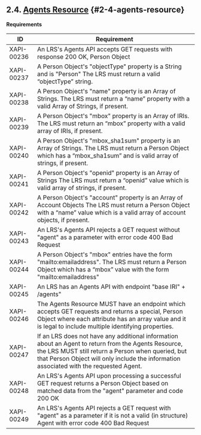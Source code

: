 ## 2.4. [Agents Resource](https://github.com/adlnet/xAPI-Spec/blob/1.0.3/xAPI-Communication.md#agentsres) {#2-4-agents-resource}

**Requirements**

| **ID** | **Requirement** |
| --- | --- |
| XAPI-00236 | An LRS&#039;s Agents API accepts GET requests with response 200 OK, Person Object |
| XAPI-00237 | A Person Object&#039;s &quot;objectType&quot; property is a String and is &quot;Person&quot; The LRS must return a valid “objectType” string. |
| XAPI-00238 | A Person Object&#039;s &quot;name&quot; property is an Array of Strings. The LRS must return a “name” property with a valid Array of Strings, if present. |
| XAPI-00239 | A Person Object&#039;s &quot;mbox&quot; property is an Array of IRIs. The LRS must return an “mbox” property with a valid array of IRIs, if present. |
| XAPI-00240 | A Person Object&#039;s &quot;mbox_sha1sum&quot; property is an Array of Strings. The LRS must return a Person Object which has a “mbox_sha1sum” and is valid array of strings, if present. |
| XAPI-00241 | A Person Object&#039;s &quot;openid&quot; property is an Array of Strings The LRS must return a “openid” value which is valid array of strings, if present. |
| XAPI-00242 | A Person Object&#039;s &quot;account&quot; property is an Array of Account Objects The LRS must return a Person Object with a “name” value which is a valid array of account objects, if present. |
| XAPI-00243 | An LRS&#039;s Agents API rejects a GET request without &quot;agent&quot; as a parameter with error code 400 Bad Request |
| XAPI-00244 | A Person Object&#039;s &quot;mbox&quot; entries have the form &quot;mailto:emailaddress&quot;. The LRS must return a Person Object which has a “mbox” value with the form &quot;mailto:emailaddress&quot; |
| XAPI-00245 | An LRS has an Agents API with endpoint &quot;base IRI&quot; + /agents&quot; |
| XAPI-00246 | The Agents Resource MUST have an endpoint which accepts GET requests and returns a special, Person Object where each attribute has an array value and it is legal to include multiple identifying properties. |
| XAPI-00247 | If an LRS does not have any additional information about an Agent to return from the Agents Resource, the LRS MUST still return a Person when queried, but that Person Object will only include the information associated with the requested Agent. |
| XAPI-00248 | An LRS&#039;s Agents API upon processing a successful GET request returns a Person Object based on matched data from the &quot;agent&quot; parameter and code 200 OK |
| XAPI-00249 | An LRS&#039;s Agents API rejects a GET request with &quot;agent&quot; as a parameter if it is not a valid (in structure) Agent with error code 400 Bad Request |